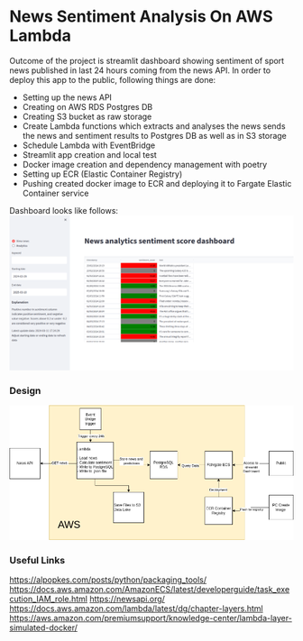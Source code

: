 # News Sentiment Analysis On AWS Lambda

Outcome of the project is streamlit dashboard showing sentiment of sport news published in last 24 hours coming from the news API. In order to deploy this app to the public, following things are done: 
* Setting up the news API
* Creating on AWS RDS Postgres DB
* Creating S3 bucket as raw storage
* Create Lambda functions which extracts and analyses the news sends the news and sentiment results to Postgres DB as well as in S3 storage
* Schedule Lambda with EventBridge
* Streamlit app creation and local test
* Docker image creation and dependency management with poetry
* Setting up ECR (Elastic Container Registry)
* Pushing created docker image to ECR and deploying it to Fargate Elastic Container service

Dashboard looks like follows: 
![alt text](https://github.com/tamaricki/News_sentiment_analysis_AWS/blob/main/code/images/streamlit_screen.png)



### Design

![alt text](https://github.com/tamaricki/News_sentiment_analysis_AWS/blob/main/code/images/newsSentiment_projectGraph.png)


### Useful Links 

https://alpopkes.com/posts/python/packaging_tools/ 
https://docs.aws.amazon.com/AmazonECS/latest/developerguide/task_execution_IAM_role.html 
https://newsapi.org/ 
https://docs.aws.amazon.com/lambda/latest/dg/chapter-layers.html
https://aws.amazon.com/premiumsupport/knowledge-center/lambda-layer-simulated-docker/ 

